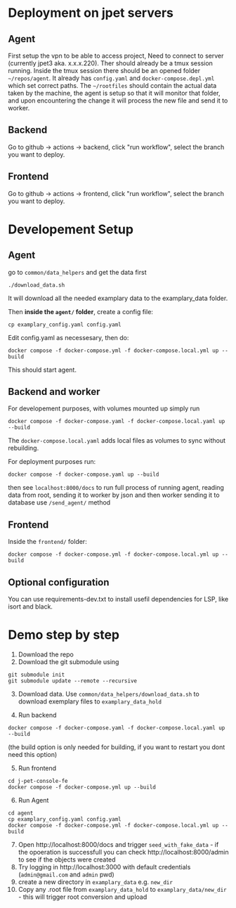 # Deployment on jpet servers

## Agent

First setup the vpn to be able to access project,
Need to connect to server (currently jpet3 aka. x.x.x.220).
Ther should already be a tmux session running.
Inside the tmux session there should be an opened folder `~/repos/agent`.
It already has `config.yaml` and `docker-compose.depl.yml` which set correct paths.
The `~/rootfiles` should contain the actual data taken by the machine, the agent is setup so that it will monitor that folder, and upon encountering the change it will process the new file and send it to worker.

## Backend

Go to github -> actions -> backend, click "run workflow", select the branch you want to deploy.

## Frontend

Go to github -> actions -> frontend, click "run workflow", select the branch you want to deploy.


# Developement Setup

## Agent
go to `common/data_helpers` and get the data first


```
./download_data.sh
```

It will download all the needed examplary data to the examplary_data folder.

Then **inside the ``agent/`` folder**, create a config file:

```
cp examplary_config.yaml config.yaml
```

Edit config.yaml as necessesary, then do:

```
docker compose -f docker-compose.yml -f docker-compose.local.yml up --build
```

This should start agent.

## Backend and worker

For developement purposes, with volumes mounted up simply run

```
docker compose -f docker-compose.yaml -f docker-compose.local.yaml up --build
```

The `docker-compose.local.yaml` adds local files as volumes to sync without rebuilding.

For deployment purposes run:

```
docker compose -f docker-compose.yaml up --build
```

then see `localhost:8000/docs`
to run full process of running agent, reading data from root, sending it to worker by json and then worker sending it to database use `/send_agent/` method

## Frontend

Inside the `frontend/` folder:

```
docker compose -f docker-compose.yml -f docker-compose.local.yml up --build
```

## Optional configuration

You can use requirements-dev.txt to install usefil dependencies for LSP, like isort and black.

# Demo step by step

1. Download the repo
2. Download the git submodule using
```
git submodule init
git submodule update --remote --recursive

```

3. Download data. Use `common/data_helpers/download_data.sh` to download exemplary files to `examplary_data_hold` 


4. Run backend

```
docker compose -f docker-compose.yaml -f docker-compose.local.yaml up --build
```

(the build option is only needed for building, if you want to restart you dont need this option)

5. Run frontend

```
cd j-pet-console-fe
docker compose -f docker-compose.yml up --build
```

6. Run Agent 

```
cd agent
cp examplary_config.yaml config.yaml
docker compose -f docker-compose.yml -f docker-compose.local.yml up --build
```

7. Open http://localhost:8000/docs and trigger `seed_with_fake_data` - if the opoeration is successfull you can check http://localhost:8000/admin to see if the objects were created
8. Try logging in http://localhost:3000 with default credentials (`admin@gmail.com` and `admin` pwd)
9. create a new directory in `examplary_data` e.g. `new_dir`
10. Copy any .root file from `examplary_data_hold` to `examplary_data/new_dir` - this will trigger root conversion and upload

